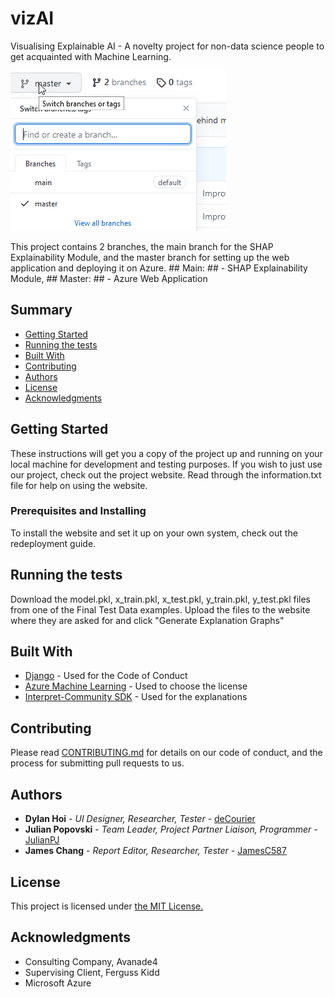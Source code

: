 # vizAI

Visualising Explainable AI - A novelty project for non-data science people to get acquainted with Machine Learning.

![branches](./redeployment/branches.png )

This project contains 2 branches, the main branch for the SHAP Explainability Module, and the master branch for setting up the web application and deploying it on Azure. ## Main: ## - SHAP Explainability Module, ## Master: ## - Azure Web Application 

## Summary

  - [Getting Started](#getting-started)
  - [Running the tests](#running-the-tests)
  - [Built With](#built-with)
  - [Contributing](#contributing)
  - [Authors](#authors)
  - [License](#license)
  - [Acknowledgments](#acknowledgments)

## Getting Started

These instructions will get you a copy of the project up and running on
your local machine for development and testing purposes. If you wish to
just use our project, check out the project website. Read through the 
information.txt file for help on using the website.

### Prerequisites and Installing

To install the website and set it up on your own system, check out the redeployment guide.

## Running the tests

Download the model.pkl, x_train.pkl, x_test.pkl, y_train.pkl, y_test.pkl files from one of the Final Test Data examples.
Upload the files to the website where they are asked for and click "Generate Explanation Graphs"

## Built With

  - [Django](https://www.djangoproject.com/) - Used
    for the Code of Conduct
  - [Azure Machine Learning](https://ml.azure.com/) - Used to choose
    the license
  - [Interpret-Community SDK](https://github.com/interpretml/interpret-community) - Used
    for the explanations

## Contributing

Please read [CONTRIBUTING.md](CONTRIBUTING.md) for details on our code
of conduct, and the process for submitting pull requests to us.


## Authors

  - **Dylan Hoi** - *UI Designer, Researcher, Tester* -
    [deCourier](https://github.com/deCourier)
  - **Julian Popovski** - *Team Leader, Project Partner Liaison, Programmer* -
    [JulianPJ](https://github.com/JulianPJ)
  - **James Chang** - *Report Editor, Researcher, Tester* -
    [JamesC587](https://github.com/JamesC587)


## License

This project is licensed under [the MIT License.](LICENSE.md)

## Acknowledgments

  - Consulting Company, Avanade4
  - Supervising Client, Ferguss Kidd
  - Microsoft Azure

